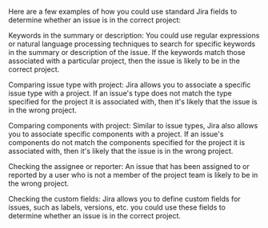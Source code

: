 Here are a few examples of how you could use standard Jira fields to determine whether an issue is in the correct project:

Keywords in the summary or description: You could use regular expressions or natural language processing techniques to search for specific keywords in the summary or description of the issue. If the keywords match those associated with a particular project, then the issue is likely to be in the correct project.

Comparing issue type with project: Jira allows you to associate a specific issue type with a project. If an issue's type does not match the type specified for the project it is associated with, then it's likely that the issue is in the wrong project.

Comparing components with project: Similar to issue types, Jira also allows you to associate specific components with a project. If an issue's components do not match the components specified for the project it is associated with, then it's likely that the issue is in the wrong project.

Checking the assignee or reporter: An issue that has been assigned to or reported by a user who is not a member of the project team is likely to be in the wrong project.

Checking the custom fields: Jira allows you to define custom fields for issues, such as labels, versions, etc. you could use these fields to determine whether an issue is in the correct project.
